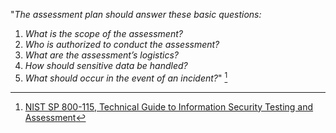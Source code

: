 
"*The assessment plan should answer these basic questions:*

1. *What is the scope of the assessment?*
2. *Who is authorized to conduct the assessment?* 
3. *What are the assessment’s logistics?*
4. *How should sensitive data be handled?* 
5. *What should occur in the event of an incident?*" [^1]

[^1]:[NIST SP 800-115, Technical Guide to Information Security Testing and Assessment](http://csrc.nist.gov/publications/nistpubs/800-115/SP800-115.pdf)
